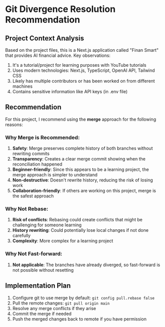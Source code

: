 # Git Divergence Resolution Recommendation

## Project Context Analysis

Based on the project files, this is a Next.js application called "Finan Smart" that provides AI financial advice. Key observations:

1. It's a tutorial/project for learning purposes with YouTube tutorials
2. Uses modern technologies: Next.js, TypeScript, OpenAI API, Tailwind CSS
3. Likely has multiple contributors or has been worked on from different machines
4. Contains sensitive information like API keys (in .env file)

## Recommendation

For this project, I recommend using the **merge** approach for the following reasons:

### Why Merge is Recommended:

1. **Safety**: Merge preserves complete history of both branches without rewriting commits
2. **Transparency**: Creates a clear merge commit showing when the reconciliation happened
3. **Beginner-friendly**: Since this appears to be a learning project, the merge approach is simpler to understand
4. **Non-destructive**: Doesn't rewrite history, reducing the risk of losing work
5. **Collaboration-friendly**: If others are working on this project, merge is the safest approach

### Why Not Rebase:

1. **Risk of conflicts**: Rebasing could create conflicts that might be challenging for someone learning
2. **History rewriting**: Could potentially lose local changes if not done carefully
3. **Complexity**: More complex for a learning project

### Why Not Fast-forward:

1. **Not applicable**: The branches have already diverged, so fast-forward is not possible without resetting

## Implementation Plan

1. Configure git to use merge by default: `git config pull.rebase false`
2. Pull the remote changes: `git pull origin main`
3. Resolve any merge conflicts if they arise
4. Commit the merge if needed
5. Push the merged changes back to remote if you have permission
